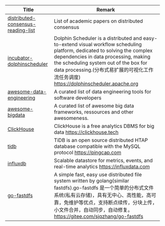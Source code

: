 | Title                                                        | Remark                                                       |
| ------------------------------------------------------------ | ------------------------------------------------------------ |
| [distributed-consensus-reading-list](https://github.com/heidihoward/distributed-consensus-reading-list) | List of academic papers on distributed consensus             |
| [incubator-dolphinscheduler](https://github.com/apache/incubator-dolphinscheduler) | Dolphin Scheduler is a distributed and easy-to-extend visual workflow scheduling platform, dedicated to solving the complex dependencies in data processing, making the scheduling system out of the box for data processing.(分布式易扩展的可视化工作流任务调度) https://dolphinscheduler.apache.org |
|[awesome-data-engineering](https://github.com/igorbarinov/awesome-data-engineering)|A curated list of data engineering tools for software developers|
|[awesome-bigdata](https://github.com/onurakpolat/awesome-bigdata)|A curated list of awesome big data frameworks, ressources and other awesomeness.|
|[ClickHouse](https://github.com/ClickHouse/ClickHouse)|ClickHouse is a free analytics DBMS for big data https://clickhouse.tech|
|[tidb](https://github.com/pingcap/tidb)|TiDB is an open source distributed HTAP database compatible with the MySQL protocol https://pingcap.com|
|[influxdb](https://github.com/influxdata/influxdb)|Scalable datastore for metrics, events, and real-time analytics https://influxdata.com|
|[go-fastdfs](https://github.com/sjqzhang/go-fastdfs)|A simple fast, easy use distributed file system written by golang(similar fastdfs).go-fastdfs 是一个简单的分布式文件系统(私有云存储)，具有无中心、高性能，高可靠，免维护等优点，支持断点续传，分块上传，小文件合并，自动同步，自动修复。 https://gitee.com/sjqzhang/go-fastdfs|




